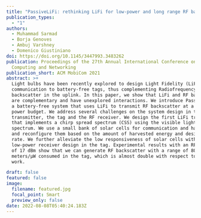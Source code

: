 ```yaml
---
title: "PassiveLiFi: rethinking LiFi for low-power and long range RF backscatter"
publication_types:
  - "1"
authors:
  - Muhammad Sarmad
  - Borja Genoves
  - Ambuj Varshney
  - Domenico Giustiniano
doi: https://doi.org/10.1145/3447993.3483262
publication: Proceedings of the 27th Annual International Conference on Mobile
  Computing and Networking
publication_short: ACM MobiCom 2021
abstract: >+
  Light bulbs have been recently explored to design Light Fidelity (LiFi)
  communication to battery-free tags, thus complementing Radiofrequency (RF)
  backscatter in the uplink. In this paper, we show that LiFi and RF backscatter
  are complementary and have unexplored interactions. We introduce PassiveLiFi,
  a battery-free system that uses LiFi to transmit RF backscatter at a meagre
  power budget. We address several challenges on the system design in the LiFi
  transmitter, the tag and the RF receiver. We design the first LiFi transmitter
  that implements a chirp spread spectrum (CSS) using the visible light
  spectrum. We use a small bank of solar cells for communication and harvesting
  and reconfigure them based on the amount of harvested energy and desired data
  rate. We further alleviate the low responsiveness of solar cells with a new
  low-power receiver design in the tag. Experimental results with an RF carrier
  of 17 dBm show that we can generate RF backscatter with a range of 80.3
  meters/μW consumed in the tag, which is almost double with respect to prior
  work.

draft: false
featured: false
image:
  filename: featured.jpg
  focal_point: Smart
  preview_only: false
date: 2022-08-08T05:40:24.183Z
---
```

